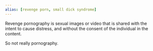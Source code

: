 ```yaml
---
alias: [revenge porn, small dick syndrome]
---
```


Revenge pornography is sexual images or video that is shared with the intent to cause distress, and without the consent of the individual in the content.

So not really pornography.